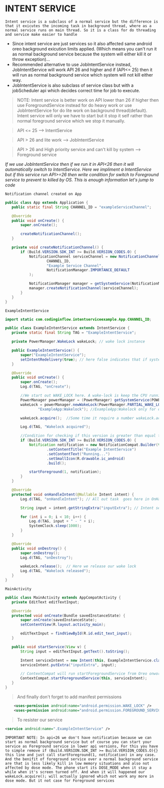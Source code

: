 # INTENT SERVICE

`Intent service is a subclass of a normal service but the difference is that it exicutes the incoming task in background thread, where as a normal service runs on main thread. So it is a class for do threading and service make easier to handle`

* Since intent service are just services so it also affected same android oreo background exicution limits applied. (Which means you can't run it as normal background service because the system will either kill it or throw exception)...
* Recommended alternative to use JobIntentService instead, JobIntentService will work API 26 and higher and if (API<= 25) then it will run as normal background service which system will not kill either way.
* JobIntentService is also subclass of service class but with a jobScheduler api which decides correct time for job to execute.

>NOTE: Intent service is better work on API lower than 26 if higher then use ForegroundService instead for do heavy work or use JobIntentService for do lite work on background thread(default). Intent service will only we have to start but it stop it self rather than normal foreground service which we stop it manually.

>API <= 25 --> IntentService

>API > 26 and lite work --> JobIntentService

>API > 26 and High priority service and can't kill by system --> Foreground service

_If we use JobIntentService then if we run it in API<26 then it will automatically switch to IntentService. Here we impliment a IntentService but if this service run API>=26 then write condition for switch to Foreground service to prevent to killed by OS. This is enough information let's jump to code_

 `Notification channel created on App`
 ```java
 public class App extends Application {
    public static final String CHANNEL_ID = "exampleServiceChannel";

    @Override
    public void onCreate() {
        super.onCreate();

        createNotificationChannel();
    }

    private void createNotificationChannel() {
        if (Build.VERSION.SDK_INT >= Build.VERSION_CODES.O) {
            NotificationChannel serviceChannel = new NotificationChannel(
                    CHANNEL_ID,
                    "Example Service Channel",
                    NotificationManager.IMPORTANCE_DEFAULT
            );

            NotificationManager manager = getSystemService(NotificationManager.class);
            manager.createNotificationChannel(serviceChannel);
        }
    }
}
 ```

 `ExampleIntentService`
 ```java
 import static com.codinginflow.intentserviceexample.App.CHANNEL_ID;

public class ExampleIntentService extends IntentService {
    private static final String TAG = "ExampleIntentService";

    private PowerManager.WakeLock wakeLock; // wake lock instance

    public ExampleIntentService() {
        super("ExampleIntentService");
        setIntentRedelivery(true); // here false indicates that if system kill the service it will never created automatically again (it is same like NON_STICKY in foreground service) or if it is true means it will Redeliver intent again. Remember in IntentService all work will done in the basis of Intent
    }

    @Override
    public void onCreate() {
        super.onCreate();
        Log.d(TAG, "onCreate");

        //We start out WAKE_LOCK here. A wake-lock is keep the CPU running when the screen is turned off
        PowerManager powerManager = (PowerManager) getSystemService(POWER_SERVICE);
        wakeLock = powerManager.newWakeLock(PowerManager.PARTIAL_WAKE_LOCK,
                "ExampleApp:Wakelock"); //ExampleApp:Wakelock only for debugging purposes

        wakeLock.acquire();  //Some time it require a number wakeLock.acquire(600000); 600000 defines 10 minutes it will wakeLock, It ensures that if you forget to release the wakeLock then it will automatically release after 10 minutes because wakeLock drain battery of our phone. We have to release the wakeLock on onDestroy() to release when our job is finished.

        Log.d(TAG, "Wakelock acquired");

        //Condition for checking if this version is greater than equal to Oreo then it just start normal Forgroud Service because Intent service does not make any sense for higher android version
        if (Build.VERSION.SDK_INT >= Build.VERSION_CODES.O) {
            Notification notification = new NotificationCompat.Builder(this, CHANNEL_ID)
                    .setContentTitle("Example IntentService")
                    .setContentText("Running...")
                    .setSmallIcon(R.drawable.ic_android)
                    .build();

            startForeground(1, notification);
        }
    }

    @Override
    protected void onHandleIntent(@Nullable Intent intent) {
        Log.d(TAG, "onHandleIntent"); // All out task  goes here in OnHandleIntent. This method call by service in a background thread. User this intent to send data to the service. Each incomming intent is executed sequentially one after another on one single thread. If you need multiple theread in a single time then you have to extend the service class directly because IntentService can't do that. However in most cases a single thread is sufficient to do our job.

        String input = intent.getStringExtra("inputExtra"); // Intent send from where service is started

        for (int i = 0; i < 10; i++) {
            Log.d(TAG, input + " - " + i);
            SystemClock.sleep(1000);
        }
    }

    @Override
    public void onDestroy() {
        super.onDestroy();
        Log.d(TAG, "onDestroy");

        wakeLock.release();  // Here we release our wake lock
        Log.d(TAG, "Wakelock released");
    }
}
 ```
`MainActivity`
 ```java
 public class MainActivity extends AppCompatActivity {
    private EditText editTextInput;

    @Override
    protected void onCreate(Bundle savedInstanceState) {
        super.onCreate(savedInstanceState);
        setContentView(R.layout.activity_main);

        editTextInput = findViewById(R.id.edit_text_input);
    }

    public void startService(View v) {
        String input = editTextInput.getText().toString();

        Intent serviceIntent = new Intent(this, ExampleIntentService.class);
        serviceIntent.putExtra("inputExtra", input);

        // ContextCompat will run startForegroundService from Oreo onwords and startService for lower API
        ContextCompat.startForegroundService(this, serviceIntent);
    }
}
 ```

> And finally don't forget to add manifest permissions

```xml
    <uses-permission android:name="android.permission.WAKE_LOCK" />
    <uses-permission android:name="android.permission.FOREGROUND_SERVICE" />
```

> To resister our service

```xml
<service android:name=".ExampleIntentService" />
```


`IMPORTANT NOTE: In api<26 we don't have notification because we can start as normal background service but of course you can start your service as Foreground service in lower api versions, For this you have to simple remove if (Build.VERSION.SDK_INT >= Build.VERSION_CODES.O){} this line and just call startForeground(1, notification) in any case. And the benifit of foreground service over a normal background service are that is less likely kill in low memory situations and also not affected by dose mode. The phone start its DOSE_MODE when it stay a while when it's screen turned off. And when it will happened our wakeLock.acquire(); will actually ignored which not work any more in dose mode. But it not case for Foreground services`